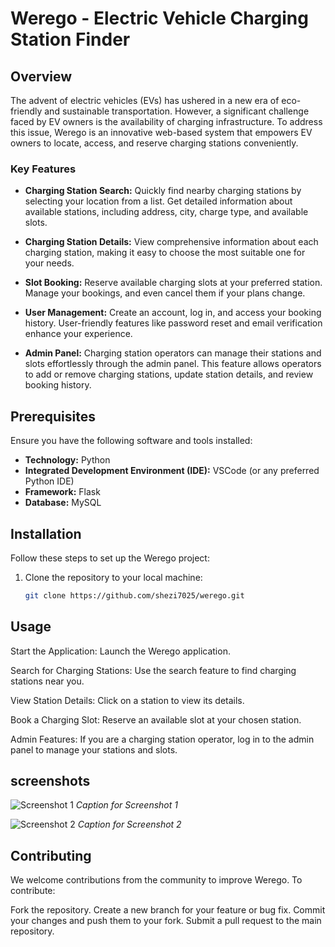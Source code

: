# Werego - Electric Vehicle Charging Station Finder


## Overview

The advent of electric vehicles (EVs) has ushered in a new era of eco-friendly and sustainable transportation. However, a significant challenge faced by EV owners is the availability of charging infrastructure. To address this issue, Werego is an innovative web-based system that empowers EV owners to locate, access, and reserve charging stations conveniently.

### Key Features

- **Charging Station Search:** Quickly find nearby charging stations by selecting your location from a list. Get detailed information about available stations, including address, city, charge type, and available slots.

- **Charging Station Details:** View comprehensive information about each charging station, making it easy to choose the most suitable one for your needs.

- **Slot Booking:** Reserve available charging slots at your preferred station. Manage your bookings, and even cancel them if your plans change.

- **User Management:** Create an account, log in, and access your booking history. User-friendly features like password reset and email verification enhance your experience.

- **Admin Panel:** Charging station operators can manage their stations and slots effortlessly through the admin panel. This feature allows operators to add or remove charging stations, update station details, and review booking history.

## Prerequisites

Ensure you have the following software and tools installed:

- **Technology:** Python
- **Integrated Development Environment (IDE):** VSCode (or any preferred Python IDE)
- **Framework:** Flask
- **Database:** MySQL

## Installation

Follow these steps to set up the Werego project:

1. Clone the repository to your local machine:

   ```bash
   git clone https://github.com/shezi7025/werego.git


## Usage

Start the Application: Launch the Werego application.

Search for Charging Stations: Use the search feature to find charging stations near you.

View Station Details: Click on a station to view its details.

Book a Charging Slot: Reserve an available slot at your chosen station.

Admin Features: If you are a charging station operator, log in to the admin panel to manage your stations and slots.


## screenshots

![Screenshot 1](screenshots/admin/dashboard.png)
*Caption for Screenshot 1*

![Screenshot 2](screenshots/admin/managestation.png)
*Caption for Screenshot 2*


## Contributing
We welcome contributions from the community to improve Werego. To contribute:

Fork the repository.
Create a new branch for your feature or bug fix.
Commit your changes and push them to your fork.
Submit a pull request to the main repository.
 
